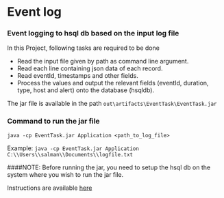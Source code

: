 # Event log
### Event logging to hsql db based on the input log file
 
 In this Project, following tasks are required to be done
 
 * Read the input file given by path as command line argument.
 * Read each line containing json data of each record.
 * Read eventId, timestamps and other fields.
 * Process the values and output the relevant fields (eventId, duration, type, host and alert) onto the database (hsqldb).

The jar file is available in the path ``out\artifacts\EventTask\EventTask.jar``

### Command to run the jar file
``
java -cp EventTask.jar Application <path_to_log_file>
``

Example:
``
java -cp EventTask.jar Application C:\\Users\\salman\\Documents\\logfile.txt
``

####NOTE:
Before running the jar, you need to setup the hsql db on the system where you wish to run the jar file.

Instructions are available [here](https://www.tutorialspoint.com/hsqldb/hsqldb_installation.htm)